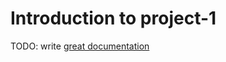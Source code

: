 # Introduction to project-1

TODO: write [great documentation](http://jacobian.org/writing/what-to-write/)
